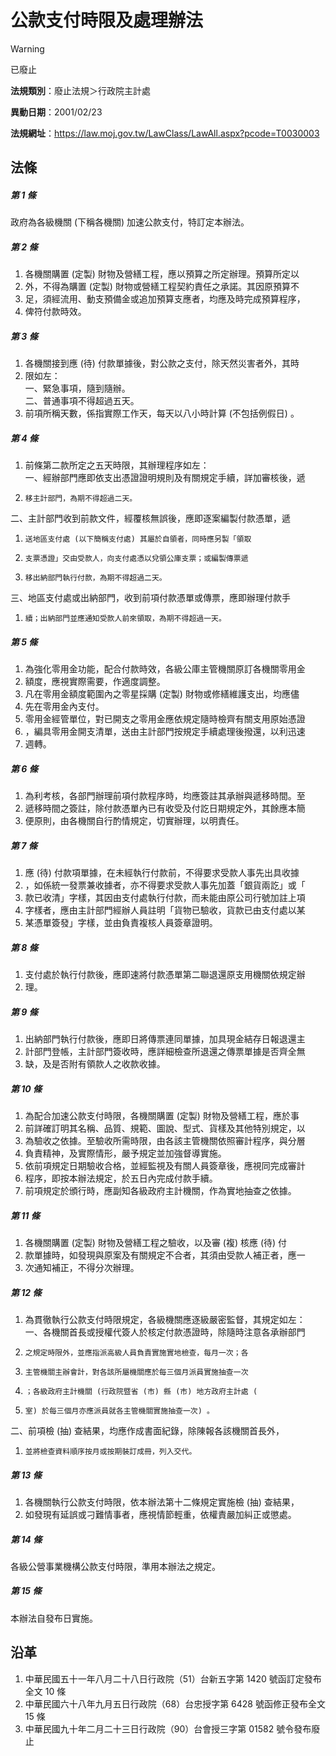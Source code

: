 # 公款支付時限及處理辦法


> [!WARNING]
> 已廢止


**法規類別**：廢止法規＞行政院主計處

**異動日期**：2001/02/23  

**法規網址**：https://law.moj.gov.tw/LawClass/LawAll.aspx?pcode=T0030003



## 法條
##### 第 1 條
政府為各級機關 (下稱各機關) 加速公款支付，特訂定本辦法。

##### 第 2 條
1. 各機關購置 (定製) 財物及營繕工程，應以預算之所定辦理。預算所定以
1. 外，不得為購置 (定製) 財物或營繕工程契約責任之承諾。其因原預算不
1. 足，須經流用、動支預備金或追加預算支應者，均應及時完成預算程序，
1. 俾符付款時效。

##### 第 3 條
1. 各機關接到應 (待) 付款單據後，對公款之支付，除天然災害者外，其時
1. 限如左：  
一、緊急事項，隨到隨辦。  
二、普通事項不得超過五天。
1. 前項所稱天數，係指實際工作天，每天以八小時計算 (不包括例假日) 。

##### 第 4 條
1. 前條第二款所定之五天時限，其辦理程序如左：  
一、經辦部門應即依支出憑證證明規則及有關規定手續，詳加審核後，遞
1.     移主計部門，為期不得超過二天。  
二、主計部門收到前款文件，經覆核無誤後，應即逐案編製付款憑單，遞
1.     送地區支付處 (以下簡稱支付處) 其屬於自領者，同時應另製「領取
1.     支票憑證」交由受款人，向支付處憑以兌領公庫支票；或編製傳票遞
1.     移出納部門執行付款，為期不得超過二天。  
三、地區支付處或出納部門，收到前項付款憑單或傳票，應即辦理付款手
1.     續；出納部門並應通知受款人前來領取，為期不得超過一天。

##### 第 5 條
1. 為強化零用金功能，配合付款時效，各級公庫主管機關原訂各機關零用金
1. 額度，應視實際需要，作適度調整。
1. 凡在零用金額度範圍內之零星採購 (定製) 財物或修繕維護支出，均應儘
1. 先在零用金內支付。
1. 零用金經管單位，對已開支之零用金應依規定隨時檢齊有關支用原始憑證
1. ，編具零用金開支清單，送由主計部門按規定手續處理後撥還，以利迅速
1. 週轉。

##### 第 6 條
1. 為利考核，各部門辦理前項付款程序時，均應簽註其承辦與遞移時間。至
1. 遞移時間之簽註，除付款憑單內已有收受及付訖日期規定外，其餘應本簡
1. 便原則，由各機關自行酌情規定，切實辦理，以明責任。

##### 第 7 條
1. 應 (待) 付款項單據，在未經執行付款前，不得要求受款人事先出具收據
1. ，如係統一發票兼收據者，亦不得要求受款人事先加蓋「銀貨兩訖」或「
1. 款已收清」字樣，其因由支付處執行付款，而未能由原公司行號加註上項
1. 字樣者，應由主計部門經辦人員註明「貨物已驗收，貨款已由支付處以某
1. 某憑單簽發」字樣，並由負責複核人員簽章證明。

##### 第 8 條
1. 支付處於執行付款後，應即速將付款憑單第二聯退還原支用機關依規定辦
1. 理。

##### 第 9 條
1. 出納部門執行付款後，應即日將傳票連同單據，加具現金結存日報退還主
1. 計部門登帳，主計部門簽收時，應詳細檢查所退還之傳票單據是否齊全無
1. 缺，及是否附有領款人之收款收據。

##### 第 10 條
1. 為配合加速公款支付時限，各機關購置 (定製) 財物及營繕工程，應於事
1. 前詳確訂明其名稱、品質、規範、圖說、型式、貨樣及其他特別規定，以
1. 為驗收之依據。至驗收所需時限，由各該主管機關依照審計程序，與分層
1. 負責精神，及實際情形，嚴予規定並加強督導實施。
1. 依前項規定日期驗收合格，並經監視及有關人員簽章後，應視同完成審計
1. 程序，即按本辦法規定，於五日內完成付款手續。
1. 前項規定於頒行時，應副知各級政府主計機關，作為實地抽查之依據。

##### 第 11 條
1. 各機關購置 (定製) 財物及營繕工程之驗收，以及審 (複) 核應 (待) 付
1. 款單據時，如發現與原案及有關規定不合者，其須由受款人補正者，應一
1. 次通知補正，不得分次辦理。

##### 第 12 條
1. 為貫徹執行公款支付時限規定，各級機關應逐級嚴密監督，其規定如左：  
一、各機關首長或授權代簽人於核定付款憑證時，除隨時注意各承辦部門
1.     之規定時限外，並應指派高級人員負責實施實地檢查，每月一次；各
1.     主管機關主辦會計，對各該所屬機關應於每三個月派員實施抽查一次
1.     ；各級政府主計機關 (行政院暨省 (市) 縣 (市) 地方政府主計處 (
1.     室) 於每三個月亦應派員就各主管機關實施抽查一次) 。  
二、前項檢 (抽) 查結果，均應作成書面紀錄，除陳報各該機關首長外，
1.     並將檢查資料順序按月或按期裝訂成冊，列入交代。

##### 第 13 條
1. 各機關執行公款支付時限，依本辦法第十二條規定實施檢 (抽) 查結果，
1. 如發現有延誤或刁難情事者，應視情節輕重，依權責嚴加糾正或懲處。

##### 第 14 條
各級公營事業機構公款支付時限，準用本辦法之規定。

##### 第 15 條
本辦法自發布日實施。

## 沿革
1. 中華民國五十一年八月二十八日行政院（51）台新五字第 1420 號函訂定發布全文 10 條
1. 中華民國六十八年九月五日行政院（68）台忠授字第 6428 號函修正發布全文 15 條
1. 中華民國九十年二月二十三日行政院（90）台會授三字第 01582  號令發布廢止
